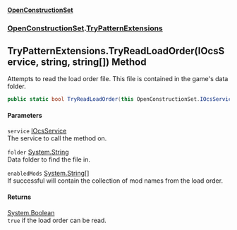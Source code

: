 #### [OpenConstructionSet](index.md 'index')
### [OpenConstructionSet](index.md#OpenConstructionSet 'OpenConstructionSet').[TryPatternExtensions](8+MvwvK7uGNIiBHKRIh29A.md 'OpenConstructionSet.TryPatternExtensions')
## TryPatternExtensions.TryReadLoadOrder(IOcsService, string, string[]) Method
Attempts to read the load order file. This file is contained in the game's data folder.  
```csharp
public static bool TryReadLoadOrder(this OpenConstructionSet.IOcsService service, string folder, out string[] enabledMods);
```
#### Parameters
<a name='OpenConstructionSet_TryPatternExtensions_TryReadLoadOrder(OpenConstructionSet_IOcsService_string_string__)_service'></a>
`service` [IOcsService](pMeR1KBG0zWkoR01rh3e5A.md 'OpenConstructionSet.IOcsService')  
The service to call the method on.
  
<a name='OpenConstructionSet_TryPatternExtensions_TryReadLoadOrder(OpenConstructionSet_IOcsService_string_string__)_folder'></a>
`folder` [System.String](https://docs.microsoft.com/en-us/dotnet/api/System.String 'System.String')  
Data folder to find the file in.
  
<a name='OpenConstructionSet_TryPatternExtensions_TryReadLoadOrder(OpenConstructionSet_IOcsService_string_string__)_enabledMods'></a>
`enabledMods` [System.String](https://docs.microsoft.com/en-us/dotnet/api/System.String 'System.String')[[]](https://docs.microsoft.com/en-us/dotnet/api/System.Array 'System.Array')  
If successful will contain the collection of mod names from the load order.
  
#### Returns
[System.Boolean](https://docs.microsoft.com/en-us/dotnet/api/System.Boolean 'System.Boolean')  
`true` if the load order can be read.
